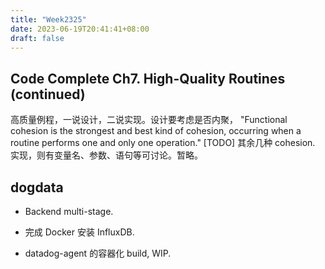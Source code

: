 ```yaml
---
title: "Week2325"
date: 2023-06-19T20:41:41+08:00
draft: false
---
```


## Code Complete Ch7. High-Quality Routines (continued)

高质量例程，一说设计，二说实现。设计要考虑是否内聚， "Functional cohesion is the strongest and best kind of cohesion, occurring when a routine performs one and only one operation." [TODO] 其余几种 cohesion. 实现，则有变量名、参数、语句等可讨论。暂略。

## dogdata

+ Backend multi-stage.

+ 完成 Docker 安装 InfluxDB.

+ datadog-agent 的容器化 build, WIP.
